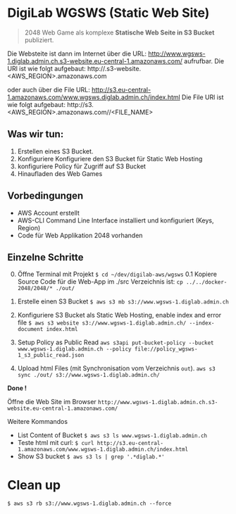 # DigiLab WGSWS (Static Web Site)

> 2048 Web Game als komplexe **Statische Web Seite in S3 Bucket** publiziert.

Die Websteite ist dann im Internet über die URL: <http://www.wgsws-1.diglab.admin.ch.s3-website.eu-central-1.amazonaws.com/>
 aufrufbar. Die URl ist wie folgt aufgebaut: http://<S3 BUCKET_NAME>.s3-website.<AWS_REGION>.amazonaws.com

 oder auch über die File URL: <http://s3.eu-central-1.amazonaws.com/www.wgsws.diglab.admin.ch/index.html> Die File URl ist wie folgt aufgebaut: http://s3.<AWS_REGION>.amazonaws.com/<S3 BUCKET_NAME>/<FILE_NAME>

## Was wir tun:
1. Erstellen eines S3 Bucket.
2. Konfiguriere Konfiguriere den S3 Bucket für Static Web Hosting
3. konfiguriere Policy für Zugriff auf S3 Bucket
3. Hinaufladen des Web Games    

## Vorbedingungen
- AWS Account erstellt
- AWS-CLI Command Line Interface installiert und konfiguriert (Keys, Region)
- Code für Web Applikation 2048 vorhanden

## Einzelne Schritte 
0. Öffne Terminal mit Projekt
`$ cd ~/dev/digilab-aws/wgsws`
0.1 Kopiere Source Code für die Web-App im ./src Verzeichnis ist:
`cp ../../docker-2048/2048/* ./out/`

1. Erstelle einen S3 Bucket 
`$ aws s3 mb s3://www.wgsws-1.diglab.admin.ch`

2. Konfiguriere S3 Bucket als Static Web Hosting, enable index and error file 
`$ aws s3 website s3://www.wgsws-1.diglab.admin.ch/ --index-document index.html`

3. Setup Policy as Public Read
`aws s3api put-bucket-policy --bucket www.wgsws-1.diglab.admin.ch --policy file://policy_wgsws-1_s3_public_read.json`

4. Upload html Files (mit Synchronisation vom Verzeichnis `out`). 
`aws s3 sync ./out/ s3://www.wgsws-1.diglab.admin.ch/`

**Done !** 

Öffne die Web Site im Browser
`http://www.wgsws-1.diglab.admin.ch.s3-website.eu-central-1.amazonaws.com/`

Weitere Kommandos
- List Content of Bucket `$ aws s3 ls www.wgsws-1.diglab.admin.ch`
- Teste html mit curl: `$ curl http://s3.eu-central-1.amazonaws.com/www.wgsws-1.diglab.admin.ch/index.html`
- Show S3 bucket `$ aws s3 ls | grep '.*diglab.*'`


# Clean up
`$ aws s3 rb s3://www.wgsws-1.diglab.admin.ch --force`





